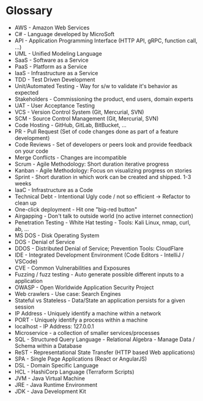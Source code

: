 # Glossary

- AWS - Amazon Web Services
- C# - Language developed by MicroSoft
- API - Application Programming Interface (HTTP API, gRPC, function call, ...)
- UML - Unified Modeling Language
- SaaS - Software as a Service
- PaaS - Platform as a Service
- IaaS - Infrastructure as a Service
- TDD - Test Driven Development
- Unit/Automated Testing - Way for s/w to validate it's behavior as expected
- Stakeholders - Commissioning the product, end users, domain experts
- UAT - User Acceptance Testing
- VCS - Version Control System (Git, Mercurial, SVN)
- SCM - Source Control Management (Git, Mercurial, SVN)
- Code Hosting - GitHub, GitLab, BitBucket, ...
- PR - Pull Request (Set of code changes done as part of a feature development)
- Code Reviews - Set of developers or peers look and provide feedback on your code
- Merge Conflicts - Changes are incompatible
- Scrum - Agile Methodology: Short duration iterative progress
- Kanban - Agile Methodology: Focus on visualizing progress on stories
- Sprint - Short duration in which work can be created and shipped. 1-3 weeks
- IaaC - Infrastructure as a Code
- Technical Debt - Intentional Ugly code / not so efficient -> Refactor to clean up
- One-click deployment - Hit one "big-red button"
- Airgapping - Don't talk to outside world (no active internet connection)
- Penetration Testing - White Hat testing - Tools: Kali Linux, nmap, curl, ab, ...
- MS DOS - Disk Operating System
- DOS - Denial of Service
- DDOS - Distributed Denial of Service; Prevention Tools: CloudFlare
- IDE - Integrated Development Environment (Code Editors - IntelliJ / VSCode)
- CVE - Common Vulnerabilities and Exposures
- Fuzzing / fuzz testing - Auto generate possible different inputs to a application
- OWASP - Open Worldwide Application Security Project
- Web crawlers - Use case: Search Engines
- Stateful vs Stateless - Data/State an application persists for a given session
- IP Address - Uniquely identify a machine within a network
- PORT - Uniquely identify a process within a machine
- localhost - IP Address: 127.0.0.1
- Microservice - a collection of smaller services/processes
- SQL - Structured Query Language - Relational Algebra - Manage Data / Schema within a Database
- ReST - Representational State Transfer (HTTP based Web applications)
- SPA - Single Page Applications (React or AngularJS)
- DSL - Domain Specific Language
- HCL - HashiCorp Language (Terraform Scripts)
- JVM - Java Virtual Machine
- JRE - Java Runtime Environment
- JDK - Java Development Kit
